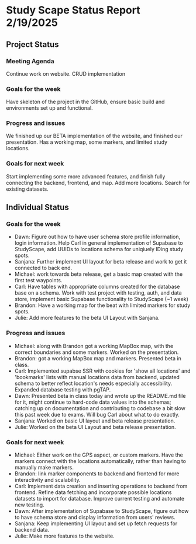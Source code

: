 # Study Scape Status Report 2/19/2025

## Project Status

### Meeting Agenda
Continue work on website. CRUD implementation

### Goals for the week
Have skeleton of the project in the GitHub, ensure basic build and environments set up and functional.

### Progress and issues
We finished up our BETA implementation of the website, and finished our presentation. Has a working map, some markers, and limited study locations. 

### Goals for next week
Start implementing some more advanced features, and finish fully connecting the backend, frontend, and map. Add more locations. Search for existing datasets.

## Individual Status

### Goals for the week
- Dawn: Figure out how to have user schema store profile information, login information. Help Carl in general implementation of Supabase to StudyScape, add UUIDs to locations schema for uniqiuely IDing study spots.
- Sanjana: Further implement UI layout for beta release and work to get it connected to back end. 
- Michael: work towards beta release, get a basic map created with the first test waypoints.
- Carl: Have tables with appropriate columns created for the database base on a schema. Work with test project with testing, auth, and data store, implement basic Supabase functionality to StudyScape (~1 week)
- Brandon: Have a working map for the beat with limited markers for study spots.
- Julie: Add more features to the beta UI Layout with Sanjana.


### Progress and issues
- Michael: along with Brandon got a working MapBox map, with the correct boundaries and some markers. Worked on the presentation.
- Brandon: got a working MapBox map and markers. Presented beta in class.
- Carl: Implemented supabse SSR with cookies for 'show all locations' and 'bookmarks' lists with manual locations data from backend, updated schema to better reflect location's needs especially accessibility. Expanded database testing with pgTAP.
- Dawn: Presented beta in class today and wrote up the README.md file for it, might continue to hard-code data values into the schemas; catching up on documentation and contributing to codebase a bit slow this past week due to exams. Will bug Carl about what to do exactly.
- Sanjana: Worked on basic UI layout and beta release presentation.
- Julie: Worked on the beta UI Layout and beta release presentation.


### Goals for next week
- Michael: Either work on the GPS aspect, or custom markers. Have the markers connect with the locations automatically, rather than having to manually make markers. 
- Brandon: link marker components to backend and frontend for more interactivity and scalability.
- Carl: Implement data creation and inserting operations to backend from frontend. Refine data fetching and incorporate possible locations datasets to import for database. Improve current testing and automate new testing.
- Dawn: After implementation of Supabase to StudyScape, figure out how to have schema store and display information from users' reviews.
- Sanjana: Keep implementing UI layout and set up fetch requests for backend data.
- Julie: Make more features to the website.
